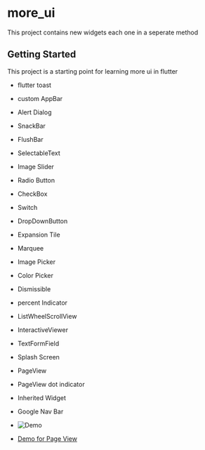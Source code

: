 # more_ui

This project contains new widgets each one in a seperate method 

## Getting Started

This project is a starting point for learning more ui in flutter

- flutter toast
- custom AppBar
- Alert Dialog
- SnackBar
- FlushBar
- SelectableText
- Image Slider
- Radio Button
- CheckBox
- Switch
- DropDownButton
- Expansion Tile
- Marquee
- Image Picker
- Color Picker
- Dismissible
- percent Indicator
- ListWheelScrollView
- InteractiveViewer
- TextFormField
- Splash Screen
- PageView 
- PageView dot indicator
- Inherited Widget
- Google Nav Bar

- ![Demo](nav.gif)
- [Demo for Page View](https://drive.google.com/file/d/1pUYD0xXRbPQs43iS5hLjTqkKvDTUsYh_/view?usp=drive_link)



